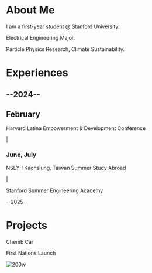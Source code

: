 # About Me
I am a first-year student @ Stanford University. 

Electrical Engineering Major.

Particle Physics Research, Climate Sustainability.

# Experiences

## --2024-- 

  ## February

  Harvard Latina Empowerment & Development Conference

| 
  ### June, July
  
  NSLY-I Kaohsiung, Taiwan Summer Study Abroad

|
  
  Stanford Summer Engineering Academy

--2025--

# Projects 

ChemE Car 

First Nations Launch


![200w](https://github.com/user-attachments/assets/45355552-cfde-41ea-b8a9-4190ae04bd1e)






